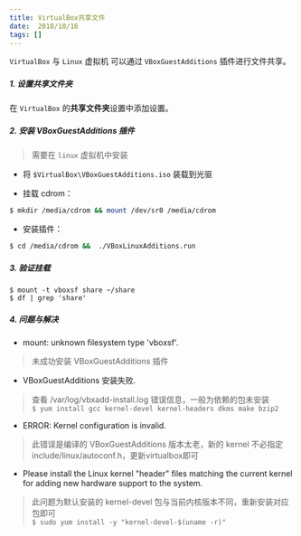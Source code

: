 ```yaml
---
title: VirtualBox共享文件
date:  2018/10/16
tags: []
---
```

`VirtualBox` 与 `Linux` 虚拟机 可以通过 `VBoxGuestAdditions` 插件进行文件共享。

##### 1. 设置共享文件夹
在 `VirtualBox` 的**共享文件夹**设置中添加设置。

##### 2. 安装 VBoxGuestAdditions 插件
> 需要在 `linux` 虚拟机中安装

* 将 `$VirtualBox\VBoxGuestAdditions.iso` 装载到光驱

* 挂载 cdrom：
```bash
$ mkdir /media/cdrom && mount /dev/sr0 /media/cdrom
```

* 安装插件：
```bash
$ cd /media/cdrom &&  ./VBoxLinuxAdditions.run
```

##### 3. 验证挂载
```
$ mount -t vboxsf share ~/share
$ df | grep 'share'
```

##### 4. 问题与解决
- mount: unknown filesystem type 'vboxsf'.
 > 未成功安装 VBoxGuestAdditions 插件

- VBoxGuestAdditions 安装失败.
 > 查看 /var/log/vbxadd-install.log 错误信息，一般为依赖的包未安装  
 > `$ yum install gcc kernel-devel kernel-headers dkms make bzip2`

- ERROR: Kernel configuration is invalid.
 > 此错误是编译的 VBoxGuestAdditions 版本太老，新的 kernel 不必指定include/linux/autoconf.h，更新virtualbox即可

- Please install the Linux kernel "header" files matching the current kernel for adding new hardware support to the system.
 > 此问题为默认安装的 kernel-devel 包与当前内核版本不同，重新安装对应包即可  
 > `$ sudo yum install -y "kernel-devel-$(uname -r)"`